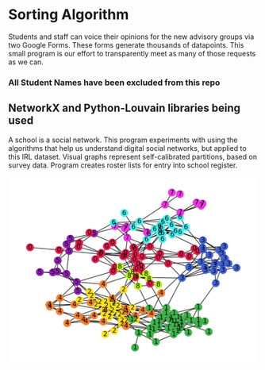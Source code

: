 # Sorting Algorithm 
Students and staff can voice their opinions for the new advisory groups via two Google Forms. These forms generate thousands of datapoints. This small program is our effort to transparently meet as many of those requests as we can. 

### All Student Names have been excluded from this repo

## NetworkX and Python-Louvain libraries being used
A school is a social network. This program experiments with using the algorithms that help us understand digital social networks, but applied to this IRL dataset. Visual graphs represent self-calibrated partitions, based on survey data. Program creates roster lists for entry into school register. 

![Example Data Graph](/img-sophomores.png?raw=true "Example Data Graph")
